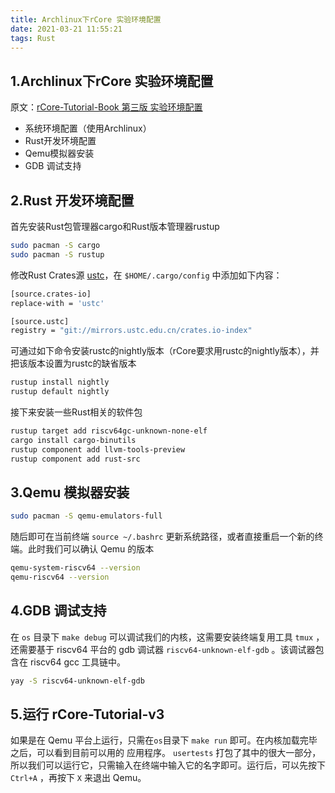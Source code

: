 ```yaml
---
title: Archlinux下rCore 实验环境配置
date: 2021-03-21 11:55:21
tags: Rust
---
```


## 1.Archlinux下rCore 实验环境配置

原文：[rCore-Tutorial-Book 第三版 实验环境配置](https://rcore-os.github.io/rCore-Tutorial-Book-v3/chapter0/5setup-devel-env.html#rust)

+ 系统环境配置（使用Archlinux）
+ Rust开发环境配置
+ Qemu模拟器安装
+ GDB 调试支持

## 2.Rust 开发环境配置

首先安装Rust包管理器cargo和Rust版本管理器rustup

```bash
sudo pacman -S cargo
sudo pacman -S rustup
```

修改Rust Crates源 [ustc](https://mirrors.ustc.edu.cn/help/crates.io-index.html)，在 `$HOME/.cargo/config` 中添加如下内容：

```bash
[source.crates-io]
replace-with = 'ustc'

[source.ustc]
registry = "git://mirrors.ustc.edu.cn/crates.io-index"
```

可通过如下命令安装rustc的nightly版本（rCore要求用rustc的nightly版本），并把该版本设置为rustc的缺省版本

```bash
rustup install nightly
rustup default nightly
```

接下来安装一些Rust相关的软件包

```bash
rustup target add riscv64gc-unknown-none-elf
cargo install cargo-binutils
rustup component add llvm-tools-preview
rustup component add rust-src
```

## 3.Qemu 模拟器安装

```bash
sudo pacman -S qemu-emulators-full
```

随后即可在当前终端 `source ~/.bashrc` 更新系统路径，或者直接重启一个新的终端。此时我们可以确认 Qemu 的版本

```bash
qemu-system-riscv64 --version
qemu-riscv64 --version
```

## 4.GDB 调试支持

在 `os` 目录下 `make debug` 可以调试我们的内核，这需要安装终端复用工具 `tmux` ，还需要基于 riscv64 平台的 gdb 调试器 `riscv64-unknown-elf-gdb` 。该调试器包含在 riscv64 gcc 工具链中。

```bash
yay -S riscv64-unknown-elf-gdb
```

## 5.运行 rCore-Tutorial-v3

如果是在 Qemu 平台上运行，只需在`os`目录下 `make run` 即可。在内核加载完毕之后，可以看到目前可以用的 应用程序。 `usertests` 打包了其中的很大一部分，所以我们可以运行它，只需输入在终端中输入它的名字即可。运行后，可以先按下 `Ctrl+A` ，再按下 `X` 来退出 Qemu。
